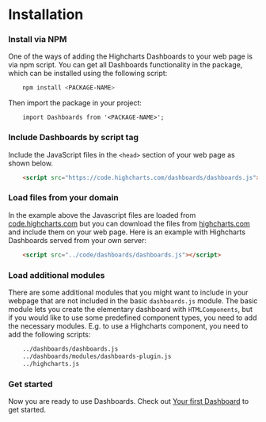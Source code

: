 Installation
===

### Install via NPM
One of the ways of adding the Highcharts Dashboards to your web page is via npm script. You can get all Dashboards functionality in the package, which can be installed using the following script:
```bash
    npm install <PACKAGE-NAME>
```
Then import the package in your project:
``` JS
    import Dashboards from '<PACKAGE-NAME>';
```

### Include Dashboards by script tag
Include the JavaScript files in the `<head>` section of your web page as shown below.

```html
    <script src="https://code.highcharts.com/dashboards/dashboards.js"></script>
 ```


### Load files from your domain
In the example above the Javascript files are loaded from [code.highcharts.com](https://code.highcharts.com) but you can download the files from [highcharts.com](https://www.highcharts.com/download/) and include them on your web page. Here is an example with Highcharts Dashboards served from your own server:

```html
    <script src="../code/dashboards/dashboards.js"></script>
```
### Load additional modules
There are some additional modules that you might want to include in your webpage that are not included in the basic `dashboards.js` module. The basic module lets you create the elementary dashboard with `HTMLComponents`, but if you would like to use some predefined component types, you need to add the necessary modules. E.g. to use a Highcharts component, you need to add the following scripts:
```html
    ../dashboards/dashboards.js
    ../dashboards/modules/dashboards-plugin.js
    ../highcharts.js
```

### Get started

Now you are ready to use Dashboards. Check out [Your first Dashboard](https://highcharts.com/docs/dashboards/your-first-dashboard) to get started.